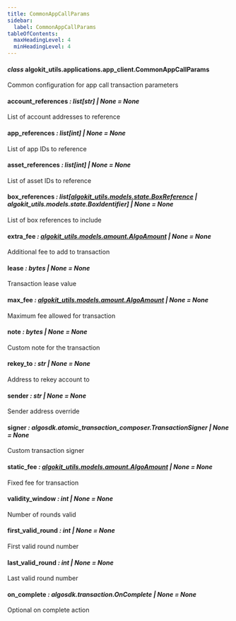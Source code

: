 ```yaml
---
title: CommonAppCallParams
sidebar:
  label: CommonAppCallParams
tableOfContents:
  maxHeadingLevel: 4
  minHeadingLevel: 4
---
```


#### _class_ algokit_utils.applications.app_client.CommonAppCallParams

Common configuration for app call transaction parameters

#### account_references _: list[str] | None_ _= None_

List of account addresses to reference

#### app_references _: list[int] | None_ _= None_

List of app IDs to reference

#### asset_references _: list[int] | None_ _= None_

List of asset IDs to reference

#### box_references _: list[[algokit_utils.models.state.BoxReference](/reference/algokit-utils-py/api/models/state/boxreference/#algokit_utils.models.state.BoxReference) | algokit_utils.models.state.BoxIdentifier] | None_ _= None_

List of box references to include

#### extra_fee _: [algokit_utils.models.amount.AlgoAmount](/reference/algokit-utils-py/api/models/amount/algoamount/#algokit_utils.models.amount.AlgoAmount) | None_ _= None_

Additional fee to add to transaction

#### lease _: bytes | None_ _= None_

Transaction lease value

#### max_fee _: [algokit_utils.models.amount.AlgoAmount](/reference/algokit-utils-py/api/models/amount/algoamount/#algokit_utils.models.amount.AlgoAmount) | None_ _= None_

Maximum fee allowed for transaction

#### note _: bytes | None_ _= None_

Custom note for the transaction

#### rekey_to _: str | None_ _= None_

Address to rekey account to

#### sender _: str | None_ _= None_

Sender address override

#### signer _: algosdk.atomic_transaction_composer.TransactionSigner | None_ _= None_

Custom transaction signer

#### static_fee _: [algokit_utils.models.amount.AlgoAmount](/reference/algokit-utils-py/api/models/amount/algoamount/#algokit_utils.models.amount.AlgoAmount) | None_ _= None_

Fixed fee for transaction

#### validity_window _: int | None_ _= None_

Number of rounds valid

#### first_valid_round _: int | None_ _= None_

First valid round number

#### last_valid_round _: int | None_ _= None_

Last valid round number

#### on_complete _: algosdk.transaction.OnComplete | None_ _= None_

Optional on complete action
